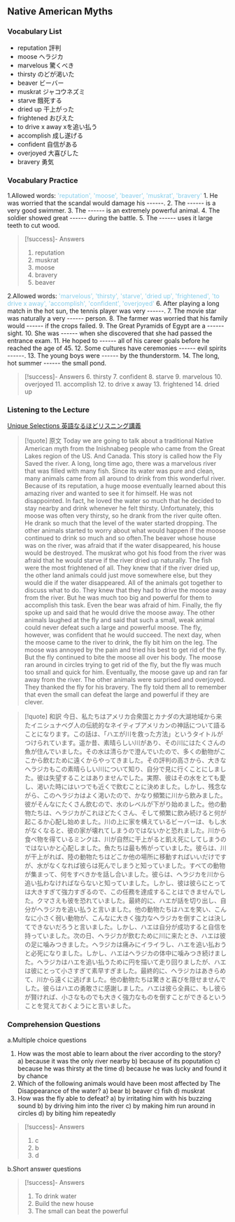 ## Native American Myths

### Vocabulary List
- reputation
    評判
- moose
    ヘラジカ
- marvelous
    驚くべき
- thirsty
    のどが渇いた
- beaver
    ビーバー
- muskrat
    ジャコウネズミ
- starve
    餓死する
- dried up
    干上がった
- frightened
    おびえた
- to drive x away
    xを追い払う
- accomplish
    成し遂げる
- confident
    自信がある
- overjoyed
    大喜びした
- bravery
    勇気

### Vocabulary Practice
1.Allowed words: <span style="color: #87CEEB;"> 'reputation', 'moose', 'beaver', 'muskrat', 'bravery'  </span>
    1. He was worried that the scandal would damage his ------.
    2. The ------ is a very good swimmer.
    3. The ------ is an extremely powerful animal.
    4. The soldier showed great ------ during the battle.
    5. The ------ uses it large teeth to cut wood. 
> [!success]- Answers
> 1. reputation
> 2. muskrat
> 3. moose
> 4. bravery
> 5. beaver

2.Allowed words: <span style="color: #87CEEB;"> 'marvelous', 'thirsty', 'starve', 'dried up', 'frightened', 'to drive x away', 'accomplish', 'confident', 'overjoyed'  </span>
    6. After playing a long match in the hot sun, the tennis player was very ------.
    7. The movie star was naturally a very ------ person.
    8. The farmer was worried that his family would ------ if the crops failed.
    9. The Great Pyramids of Egypt are a ------ sight.
    10. She was ------ when she discovered that she had passed the entrance exam.
    11. He hoped to ------ all of his career goals before he reached the age of 45.
    12. Some cultures have ceremonies ------ evil spirits ------.
    13. The young boys were ------ by the thunderstorm.
    14. The long, hot summer ------ the small pond.
> [!success]- Answers
> 6. thirsty
> 7. confident
> 8. starve
> 9. marvelous
> 10. overjoyed
> 11. accomplish
> 12. to drive x away
> 13. frightened
> 14. dried up

### Listening to the Lecture
[Unique Selections 英語なるほどリスニング講義](https://shohakusha.com/streaming#anchorlink-list-menu)
> [!quote] 原文
> Today we are going to talk about a traditional Native American myth from the Inishnabeg people who came from the Great Lakes region of the US. And Canada. This story is called how the Fly Saved the river. A long, long time ago, there was a marvelous river that was filled with many fish. Since its water was pure and clean, many animals came from all around to drink from this wonderful river. Because of its reputation, a huge moose eventually learned about this amazing river and wanted to see it for himself. He was not disappointed. In fact, he loved the water so much that he decided to stay nearby and drink whenever he felt thirsty. Unfortunately, this moose was often very thirsty, so he drank from the river quite often. He drank so much that the level of the water started dropping. The other animals started to worry about what would happen if the moose continued to drink so much and so often.The beaver whose house was on the river, was afraid that if the water disappeared, his house would be destroyed. The muskrat who got his food from the river was afraid that he would starve if the river dried up naturally. The fish were the most frightened of all. They knew that if the river dried up, the other land animals could just move somewhere else, but they would die if the water disappeared. All of the animals got together to discuss what to do. They knew that they had to drive the moose away from the river. But he was much too big and powerful for them to accomplish this task. Even the bear was afraid of him. Finally, the fly spoke up and said that he would drive the moose away. The other animals laughed at the fly and said that such a small, weak animal could never defeat such a large and powerful moose. The fly, however, was confident that he would succeed. The next day, when the moose came to the river to drink, the fly bit him on the leg. The moose was annoyed by the pain and tried his best to get rid of the fly. But the fly continued to bite the moose all over his body. The moose ran around in circles trying to get rid of the fly, but the fly was much too small and quick for him. Eventually, the moose gave up and ran far away from the river. The other animals were surprised and overjoyed. They thanked the fly for his bravery. The fly told them all to remember that even the small can defeat the large and powerful if they are clever.

> [!quote] 和訳
> 今日、私たちはアメリカ合衆国とカナダの大湖地域から来たイニシュナベグ人の伝統的なネイティブアメリカンの神話について語ることになります。この話は、「ハエが川を救った方法」というタイトルがつけられています。遥か昔、素晴らしい川があり、その川にはたくさんの魚が住んでいました。その水は清らかで澄んでいたので、多くの動物がここから飲むために遠くからやってきました。その評判の高さから、大きなヘラジカもこの素晴らしい川について知り、自分で見に行くことにしました。彼は失望することはありませんでした。実際、彼はその水をとても愛し、渇いた時にはいつでも近くで飲むことに決めました。しかし、残念ながら、このヘラジカはよく渇いたので、かなり頻繁に川から飲みました。彼がそんなにたくさん飲むので、水のレベルが下がり始めました。他の動物たちは、ヘラジカがこれほどたくさん、そして頻繁に飲み続けると何が起こるか心配し始めました。川の上に家を構えているビーバーは、もし水がなくなると、彼の家が壊れてしまうのではないかと恐れました。川から食べ物を得ているミンクは、川が自然に干上がると飢え死にしてしまうのではないかと心配しました。魚たちは最も怖がっていました。彼らは、川が干上がれば、陸の動物たちはどこか他の場所に移動すればいいだけですが、水がなくなれば彼らは死んでしまうと知っていました。すべての動物が集まって、何をすべきかを話し合いました。彼らは、ヘラジカを川から追い払わなければならないと知っていました。しかし、彼は彼らにとっては大きすぎて強力すぎるので、この任務を達成することはできませんでした。クマさえも彼を恐れていました。最終的に、ハエが話を切り出し、自分がヘラジカを追い払うと言いました。他の動物たちはハエを笑い、こんなに小さく弱い動物が、こんなに大きく強力なヘラジカを倒すことは決してできないだろうと言いました。しかし、ハエは自分が成功すると自信を持っていました。次の日、ヘラジカが飲むために川に来たとき、ハエは彼の足に噛みつきました。ヘラジカは痛みにイライラし、ハエを追い払おうと必死になりました。しかし、ハエはヘラジカの体中に噛みつき続けました。ヘラジカはハエを追い払うために円を描いて走り回りましたが、ハエは彼にとって小さすぎて素早すぎました。最終的に、ヘラジカはあきらめて、川から遠くに逃げました。他の動物たちは驚きと喜びを隠せませんでした。彼らはハエの勇敢さに感謝しました。ハエは彼ら全員に、もし彼らが賢ければ、小さなものでも大きく強力なものを倒すことができるということを覚えておくようにと言いました。

### Comprehension Questions
a.Multiple choice questions
1. How was the most able to learn about the river according to the story?
    a) because it was the only river nearby
    b) because of its poputation
    c) because he was thirsty at the time
    d) because he was lucky and found it by chance
2. Which of the following animals would have been most affected by The Disappearance of the water?
    a) bear
    b) beaver
    c) fish
    d) muskrat
3. How was the fly able to defeat?
    a) by irritating him with his buzzing sound
    b) by driving him into the river
    c) by making him run around in circles
    d) by biting him repeatedly
> [!success]- Answers
> 1. c
> 2. b
> 3. d

b.Short answer questions
> [!success]- Answers
> 1. To drink water
> 2. Build the new house
> 3. The small can beat the powerful
